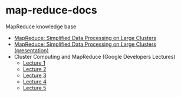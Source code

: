 # map-reduce-docs
MapReduce knowledge base

* [MapReduce: Simplified Data Processing on Large Clusters](https://static.googleusercontent.com/media/research.google.com/ru//archive/mapreduce-osdi04.pdf)
* [MapReduce: Simplified Data Processing on Large Clusters (presentation)](https://research.google.com/archive/mapreduce-osdi04-slides/index.html)
* Cluster Computing and MapReduce (Google Developers Lectures)
    * [Lecture 1](https://www.youtube.com/watch?v=yjPBkvYh-ss)
    * [Lecture 2](https://www.youtube.com/watch?v=-vD6PUdf3Js)
    * [Lecture 3](https://www.youtube.com/watch?v=5Eib_H_zCEY)
    * [Lecture 4](https://www.youtube.com/watch?v=1ZDybXl212Q)
    * [Lecture 5](https://www.youtube.com/watch?v=BT-piFBP4fE)

